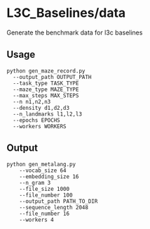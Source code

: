 # L3C_Baselines/data
Generate the benchmark data for l3c baselines

## Usage
```shell
python gen_maze_record.py 
  --output_path OUTPUT_PATH
  --task_type TASK_TYPE
  --maze_type MAZE_TYPE
  --max_steps MAX_STEPS
  --n n1,n2,n3
  --density d1,d2,d3
  --n_landmarks l1,l2,l3
  --epochs EPOCHS
  --workers WORKERS
```

## Output
```shell
python gen_metalang.py 
	--vocab_size 64
	--embedding_size 16
	--n_gram 3
	--file_size 1000
	--file_number 100
	--output_path PATH_TO_DIR
	--sequence_length 2048 
	--file_number 16
	--workers 4
```
